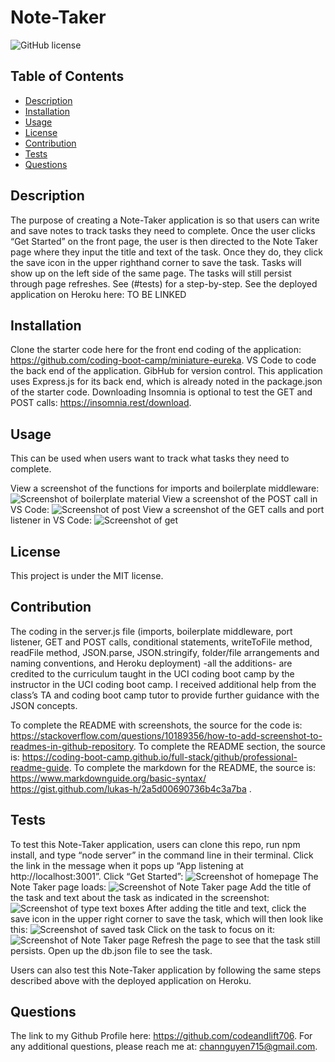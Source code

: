 # Note-Taker
![GitHub license](https://img.shields.io/badge/license-MIT-blue.svg)


## Table of Contents
- [Description](#description)
- [Installation](#installation)
- [Usage](#usage)
- [License](#license)
- [Contribution](#contribution)
- [Tests](#tests)
- [Questions](#questions)


## Description
The purpose of creating a Note-Taker application is so that users can write and save notes to track tasks they need to complete. Once the user clicks “Get Started” on the front page, the user is then directed to the Note Taker page where they input the title and text of the task. Once they do, they click the save icon in the upper righthand corner to save the task. Tasks will show up on the left side of the same page. The tasks will still persist through page refreshes. See (#tests) for a step-by-step. See the deployed application on Heroku here: TO BE LINKED


## Installation
Clone the starter code here for the front end coding of the application: https://github.com/coding-boot-camp/miniature-eureka. VS Code to code the back end of the application. GibHub for version control. This application uses Express.js for its back end, which is already noted in the package.json of the starter code. Downloading Insomnia is optional to test the GET and POST calls: https://insomnia.rest/download.


## Usage
This can be used when users want to track what tasks they need to complete.


View a screenshot of the functions for imports and boilerplate middleware:
![Screenshot of boilerplate material](assets/boilerplateScreenshot.png)
View a screenshot of the POST call in VS Code:
![Screenshot of post](assets/postScreenshot.png)
View a screenshot of the GET calls and port listener in VS Code:
![Screenshot of get](assets/getScreenshot.png)




## License
This project is under the MIT license.


## Contribution
The coding in the server.js file (imports, boilerplate middleware, port listener, GET and POST calls, conditional statements, writeToFile method, readFile method, JSON.parse, JSON.stringify, folder/file arrangements and naming conventions, and Heroku deployment) -all the additions- are credited to the curriculum taught in the UCI coding boot camp by the instructor in the UCI coding boot camp. I received additional help from the class’s TA and coding boot camp tutor to provide further guidance with the JSON concepts.


To complete the README with screenshots, the source for the code is: https://stackoverflow.com/questions/10189356/how-to-add-screenshot-to-readmes-in-github-repository.
To complete the README section, the source is: https://coding-boot-camp.github.io/full-stack/github/professional-readme-guide.
To complete the markdown for the README, the source is: https://www.markdownguide.org/basic-syntax/
https://gist.github.com/lukas-h/2a5d00690736b4c3a7ba
.


## Tests
To test this Note-Taker application, users can clone this repo, run npm install, and type “node server” in the command line in their terminal. Click the link in the message when it pops up “App listening at http://localhost:3001”. 
Click “Get Started”:
![Screenshot of homepage](assets/getStartedScreenshot.png)
The Note Taker page loads:
![Screenshot of Note Taker page](assets/noteTakerPageScreenshot.png)
Add the title of the task and text about the task as indicated in the screenshot:
![Screenshot of type text boxes](assets/typeHereScreenshot.png)
After adding the title and text, click the save icon in the upper right corner to save the task, which will then look like this:
![Screenshot of saved task](assets/savedTaskScreenshot.png)
Click on the task to focus on it:
![Screenshot of Note Taker page](assets/clickedTaskScreenshot.png)
Refresh the page to see that the task still persists. Open up the db.json file to see the task.


Users can also test this Note-Taker application by following the same steps described above with the deployed application on Heroku.




## Questions
The link to my Github Profile here: https://github.com/codeandlift706.
For any additional questions, please reach me at: channguyen715@gmail.com.
